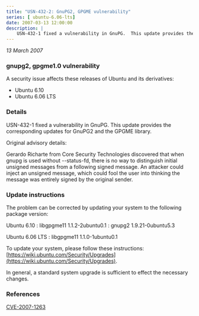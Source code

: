 ```yaml
---
title: "USN-432-2: GnuPG2, GPGME vulnerability"
series: [ ubuntu-6.06-lts]
date: 2007-03-13 12:00:00
description: |
    USN-432-1 fixed a vulnerability in GnuPG.  This update provides the  corresponding updates for GnuPG2 and the GPGME library.
--- 
```

 
 

*13 March 2007*

### gnupg2, gpgme1.0 vulnerability

A security issue affects these releases of Ubuntu and its derivatives:

* Ubuntu 6.10
* Ubuntu 6.06 LTS

### Details

USN-432-1 fixed a vulnerability in GnuPG. This update provides the corresponding updates for GnuPG2 and the GPGME library.

Original advisory details:

 Gerardo Richarte from Core Security Technologies discovered that when gnupg is used without --status-fd, there is no way to distinguish initial unsigned messages from a following signed message. An attacker could inject an unsigned message, which could fool the user into thinking the message was entirely signed by the original sender.

### Update instructions

The problem can be corrected by updating your system to the following package version:

Ubuntu 6.10
 : libgpgme11 <span>1.1.2-2ubuntu0.1</span>
 : gnupg2 <span>1.9.21-0ubuntu5.3</span>

Ubuntu 6.06 LTS
 : libgpgme11 <span>1.1.0-1ubuntu0.1</span>

To update your system, please follow these instructions: [https://wiki.ubuntu.com/Security/Upgrades](https://wiki.ubuntu.com/Security/Upgrades).

In general, a standard system upgrade is sufficient to effect the necessary changes.

### References

 
 [CVE-2007-1263](http://people.ubuntu.com/~ubuntu-security/cve/CVE-2007-1263)
 

